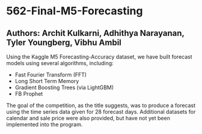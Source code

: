 # 562-Final-M5-Forecasting
## Authors: Archit Kulkarni, Adhithya Narayanan, Tyler Youngberg, Vibhu Ambil

Using the Kaggle M5 Forecasting-Accuracy dataset, we have built forecast models using several algorithms, including:
* Fast Fourier Transform (FFT)
* Long Short Term Memory
* Gradient Boosting Trees (via LightGBM)
* FB Prophet

The goal of the competition, as the title suggests, was to produce a forecast using the time series data given for 28 forecast days. Additional datasets for calendar and sale price were also provided, but have not yet been implemented into the program.
